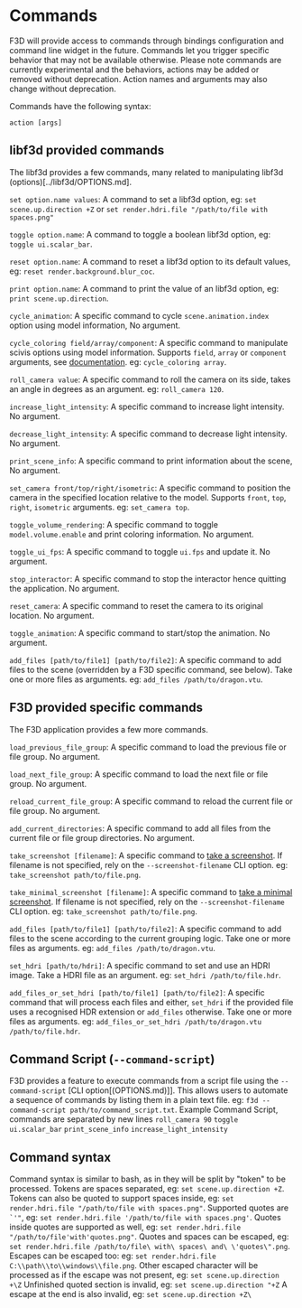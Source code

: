 # Commands

F3D will provide access to commands through bindings configuration and command line widget in the future.
Commands let you trigger specific behavior that may not be available otherwise.
Please note commands are currently experimental and the behaviors, actions may be added or removed without deprecation.
Action names and arguments may also change without deprecation.

Commands have the following syntax:

`action [args]`

## libf3d provided commands

The libf3d provides a few commands, many related to manipulating libf3d (options)[../libf3d/OPTIONS.md].

`set option.name values`: A command to set a libf3d option, eg: `set scene.up.direction +Z` or `set render.hdri.file "/path/to/file with spaces.png"`

`toggle option.name`: A command to toggle a boolean libf3d option, eg: `toggle ui.scalar_bar`. 

`reset option.name`: A command to reset a libf3d option to its default values, eg: `reset render.background.blur_coc`.

`print option.name`: A command to print the value of an libf3d option, eg: `print scene.up.direction`.

`cycle_animation`:  A specific command to cycle `scene.animation.index` option using model information, No argument.

`cycle_coloring field/array/component`:  A specific command to manipulate scivis options using model information. 
Supports `field`, `array` or `component` arguments, see [documentation](INTERACTIONS.md#cycling-coloring).
eg: `cycle_coloring array`.

`roll_camera value`: A specific command to roll the camera on its side, takes an angle in degrees as an argument. 
eg: `roll_camera 120`.

`increase_light_intensity`: A specific command to increase light intensity. No argument.

`decrease_light_intensity`: A specific command to decrease light intensity. No argument.

`print_scene_info`: A specific command to print information about the scene, No argument.

`set_camera front/top/right/isometric`: A specific command to position the camera in the specified location relative to the model.
Supports `front`, `top`, `right`, `isometric` arguments. eg: `set_camera top`.

`toggle_volume_rendering`: A specific command to toggle `model.volume.enable` and print coloring information. No argument.

`toggle_ui_fps`: A specific command to toggle `ui.fps` and update it. No argument.

`stop_interactor`: A specific command to stop the interactor hence quitting the application. No argument.

`reset_camera`: A specific command to reset the camera to its original location. No argument.

`toggle_animation`: A specific command to start/stop the animation. No argument.

`add_files [path/to/file1] [path/to/file2]`: A specific command to add files to the scene (overridden by a F3D specific command, see below). Take one or more files as arguments.
eg: `add_files /path/to/dragon.vtu`.

## F3D provided specific commands

The F3D application provides a few more commands.

`load_previous_file_group`: A specific command to load the previous file or file group. No argument.

`load_next_file_group`: A specific command to load the next file or file group. No argument.

`reload_current_file_group`: A specific command to reload the current file or file group. No argument.

`add_current_directories`: A specific command to add all files from the current file or file group directories. No argument.

`take_screenshot [filename]`: A specific command to [take a screenshot](INTERACTIONS.md#taking-screenshots). If filename is not specified,
rely on the `--screenshot-filename` CLI option. eg: `take_screenshot path/to/file.png`.

`take_minimal_screenshot [filename]`: A specific command to [take a minimal screenshot](INTERACTIONS.md#taking-screenshots). If filename is not specified,
rely on the `--screenshot-filename` CLI option. eg: `take_screenshot path/to/file.png`.

`add_files [path/to/file1] [path/to/file2]`: A specific command to add files to the scene according to the current grouping logic. Take one or more files as arguments.
eg: `add_files /path/to/dragon.vtu`.

`set_hdri [path/to/hdri]`: A specific command to set and use an HDRI image. Take a HDRI file as an argument.
eg: `set_hdri /path/to/file.hdr`.

`add_files_or_set_hdri [path/to/file1] [path/to/file2]`: A specific command that will process each files and either, `set_hdri` if the provided file uses a recognised HDR extension or `add_files` otherwise. Take one or more files as arguments.
eg: `add_files_or_set_hdri /path/to/dragon.vtu /path/to/file.hdr`.

## Command Script (`--command-script`)

F3D provides a feature to execute commands from a script file using the `--command-script` [CLI option[(OPTIONS.md)]]. This allows users to automate a sequence of commands by listing them in a plain text file.
eg: `f3d --command-script path/to/command_script.txt`.
Example Command Script, commands are separated by new lines
```roll_camera 90```
```toggle ui.scalar_bar```
```print_scene_info```
```increase_light_intensity```

## Command syntax

Command syntax is similar to bash, as in they will be split by "token" to be processed.
Tokens are spaces separated, eg: `set scene.up.direction +Z`.
Tokens can also be quoted to support spaces inside, eg:  `set render.hdri.file "/path/to/file with spaces.png"`.
Supported quotes are `` `'" ``, eg: `set render.hdri.file '/path/to/file with spaces.png'`.
Quotes inside quotes are supported as well, eg: `set render.hdri.file "/path/to/file'with'quotes.png"`.
Quotes and spaces can be escaped, eg: `set render.hdri.file /path/to/file\ with\ spaces\ and\ \'quotes\".png`.
Escapes can be escaped too: eg: `set render.hdri.file C:\\path\\to\\windows\\file.png`.
Other escaped character will be processed as if the escape was not present, eg: `set scene.up.direction +\Z`
Unfinished quoted section is invalid, eg: `set scene.up.direction "+Z`
A escape at the end is also invalid, eg: `set scene.up.direction +Z\`
